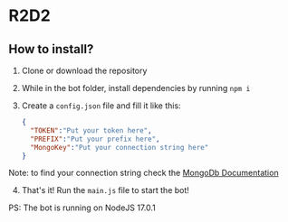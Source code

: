 # R2D2

## How to install?

1. Clone or download the repository
2. While in the bot folder, install dependencies by running `npm i`
3. Create a `config.json` file and fill it like this:

    ```json 
    {
      "TOKEN":"Put your token here",
      "PREFIX":"Put your prefix here",
      "MongoKey":"Put your connection string here"
    }
      ``` 
 
Note: to find your connection string check the [MongoDb Documentation](https://www.mongodb.com/docs/atlas/driver-connection/ "Connect via Your application")

4. That's it! Run the `main.js` file to start the bot!

PS: The bot is running on NodeJS 17.0.1
